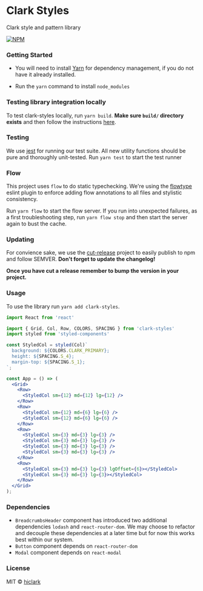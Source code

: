 # Clark Styles
Clark style and pattern library

[![NPM](https://img.shields.io/npm/v/clark-styles.svg)](https://www.npmjs.com/package/clark-styles)

### Getting Started

- You will need to install [Yarn](https://yarnpkg.com/en/docs/install) for dependency management, if you do not have it already installed.

- Run the `yarn` command to install `node_modules`

### Testing library integration locally

To test clark-styles locally, run `yarn build`. **Make sure `build/` directory exists** and then follow the instructions [here](https://yarnpkg.com/lang/en/docs/cli/link/).

### Testing

We use [jest](https://facebook.github.io/jest/) for running our test suite. All new utility functions should be pure and thoroughly unit-tested. Run `yarn test` to start the test runner

### Flow

This project uses `flow` to do static typechecking. We're using the [flowtype](https://github.com/gajus/eslint-plugin-flowtype) eslint plugin to enforce adding flow annotations to all files and stylistic consistency.

Run `yarn flow` to start the flow server. If you run into unexpected failures, as a first troubleshooting step, run `yarn flow stop` and then start the server again to bust the cache.

### Updating

For convience sake, we use the [cut-release](https://github.com/bjoerge/cut-release) project to easily publish to npm and follow SEMVER. **Don't forget to update the changelog!**

**Once you have cut a release remember to bump the version in your project.**

### Usage

To use the library run `yarn add clark-styles`.

```jsx
import React from 'react'

import { Grid, Col, Row, COLORS, SPACING } from 'clark-styles'
import styled from 'styled-components'

const StyledCol = styled(Col)`
  background: ${COLORS.CLARK_PRIMARY};
  height: ${SPACING.S_4};
  margin-top: ${SPACING.S_1};
`;

const App = () => (
  <Grid>
    <Row>
      <StyledCol sm={12} md={12} lg={12} />
    </Row>
    <Row>
      <StyledCol sm={12} md={6} lg={6} />
      <StyledCol sm={12} md={6} lg={6} />
    </Row>
    <Row>
      <StyledCol sm={3} md={3} lg={3} />
      <StyledCol sm={3} md={3} lg={3} />
      <StyledCol sm={3} md={3} lg={3} />
      <StyledCol sm={3} md={3} lg={3} />
    </Row>
    <Row>
      <StyledCol sm={3} md={3} lg={3} lgOffset={6}></StyledCol>
      <StyledCol sm={3} md={3} lg={3}></StyledCol>
    </Row>
  </Grid>
);
```

### Dependencies

- `BreadcrumbsHeader` component has introduced two additional dependencies `lodash` and `react-router-dom`. We may choose to refactor and decouple these dependencies at a later time but for now this works best within our system.
- `Button` component depends on `react-router-dom`
- `Modal` component depends on `react-modal`

### License

MIT © [hiclark](https://github.com/hiclark)
